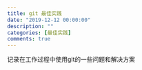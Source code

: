 ```yaml
---
title: git 最佳实践
date: "2019-12-12 00:00:00"
description: ""
categories: [最佳实践]
comments: true
---
```


记录在工作过程中使用git的一些问题和解决方案